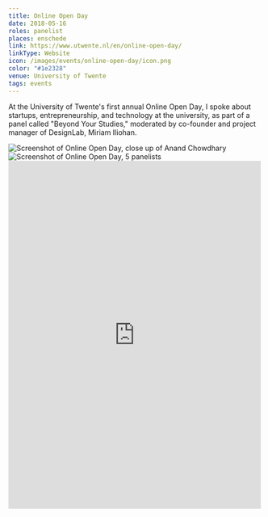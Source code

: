 ```yaml
---
title: Online Open Day
date: 2018-05-16
roles: panelist
places: enschede
link: https://www.utwente.nl/en/online-open-day/
linkType: Website
icon: /images/events/online-open-day/icon.png
color: "#1e2328"
venue: University of Twente
tags: events
---
```


At the University of Twente's first annual Online Open Day, I spoke about startups, entrepreneurship, and technology at the university, as part of a panel called "Beyond Your Studies," moderated by co-founder and project manager of DesignLab, Miriam Iliohan.

<!--more-->

<div class="two-images">
  <img alt="Screenshot of Online Open Day, close up of Anand Chowdhary" src="/images/events/online-open-day/screen1.png">
  <img alt="Screenshot of Online Open Day, 5 panelists" src="/images/events/online-open-day/screen2.png">
</div>

<iframe src="https://www.facebook.com/plugins/post.php?href=https%3A%2F%2Fwww.facebook.com%2FUT.Greece%2Fphotos%2Fa.398112256929151.96158.121044044635975%2F1950504521689909%2F%3Ftype%3D3&width=500" width="500" height="689" style="border:none;overflow:hidden" scrolling="no" frameborder="0" allowTransparency="true" allow="encrypted-media" loading="lazy"></iframe>
